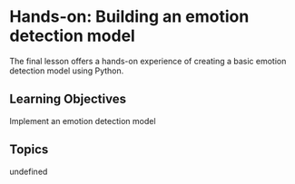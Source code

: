 # Hands-on: Building an emotion detection model

The final lesson offers a hands-on experience of creating a basic emotion detection model using Python.

## Learning Objectives
Implement an emotion detection model

## Topics
undefined